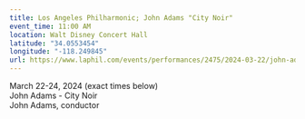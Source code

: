 ```yaml
---
title: Los Angeles Philharmonic; John Adams "City Noir"
event_time: 11:00 AM
location: Walt Disney Concert Hall
latitude: "34.0553454"
longitude: "-118.249845"
url: https://www.laphil.com/events/performances/2475/2024-03-22/john-adams-city-noir
---
```

March 22-24, 2024 (exact times below)<br>
John Adams - City Noir<br>
John Adams, conductor